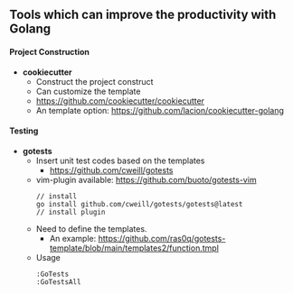 ## Tools which can improve the productivity with Golang

#### Project Construction

* **cookiecutter**
    * Construct the project construct 
    * Can customize the template 
    * https://github.com/cookiecutter/cookiecutter
    * An template option: https://github.com/lacion/cookiecutter-golang 


#### Testing
* **gotests**
    * Insert unit test codes based on the templates
        * https://github.com/cweill/gotests
    * vim-plugin available: https://github.com/buoto/gotests-vim
         ```
        // install
        go install github.com/cweill/gotests/gotests@latest
        // install plugin
         ```
    * Need to define the templates. 
        * An example: https://github.com/ras0q/gotests-template/blob/main/templates2/function.tmpl
    * Usage
        ```
        :GoTests
        :GoTestsAll
        ```
